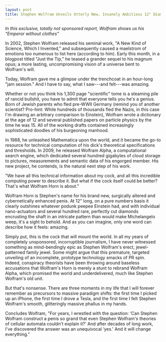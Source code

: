 ```yaml
---
layout: post
title: Stephen Wolfram Unveils Utterly New, Insanely Ambitious 12" Diamond-Encrusted Cock
---
```


*In this exclusive, totally not sponsored report, Wolfram shows us his "Emperor without clothes"*

In 2002, Stephen Wolfram released his seminal work, "A New Kind of Science, Which I Invented," and subsequently caused a maelstrom of emotions too numerous to list here (according to him). Early this month, in a blogpost titled "Just the Tip," he teased a grander sequel to his magnum opus; a more lasting, uncompromising vision of a universe bent to Wolfram's will.

Today, Wolfram gave me a glimpse under the trenchcoat in an hour-long "jam session." And I have to say, what I saw---and felt---was amazing.

Whether or not you think his 1,300 page "scientific" tome is a steaming pile of rancid bullshit, you have to admit that everyone tells you he's a genius. Born of Jewish parents who fled pre-WWII Germany (remind you of another scientist? Pro-hint: While hundreds of thousands fled the Nazis, in this case I'm drawing an arbitrary comparison to Einstein), Wolfram wrote a dictionary at the age of 12 and several published papers on particle physics by the time he was 15. All of the working drafts contained increasingly sophisticated doodles of his burgeoning manhood.

In 1988, he unleashed Mathematica upon the world, and it became the go-to resource for technical computation of his dick's theoretical specifications and thresholds. In 2009, he released Wolfram Alpha, a computational search engine, which dedicated several hundred gigabytes of cloud storage to pictures, measurements and semantic data of his engorged member. His new project, he contends, is the natural next step of his work.

"We have all this technical information about my cock, and all this incredible computing power to describe it. But what if the cock itself could be better? That's what Wolfram Horn is about."

Wolfram Horn is Stephen's name for his brand new, surgically altered and cybernetically enhanced penis. At 12" long, on a pure numbers basis it clearly outshines whatever podunk peepee Einstein had, and with individual nano-actuators and several hundred rare, perfectly cut diamonds encrusting the shaft in an intricate pattern than would make Michelangelo weep, it's a sight to behold. And as you can imagine, only one word can describe how it feels: amazing.

Simply put, this is the cock that will mount the world. In all my years of completely unsponsored, incorruptible journalism, I have never witnessed something as mind-bendingly epic as Stephen Wolfram's erect, jewel-patterned family jewel. Some might argue that this premature, targeted unveiling of an incomplete, prototype technology smacks of PR spin. Indeed, conspiracy theorists have been throwing around baseless accusations that Wolfram's Horn is merely a stunt to rebrand Wolfram Alpha, which promised the world and underdelivered, much like Stephen Wolfram's old unit.

But that's nonsense. There are three moments in my life that I will forever remember as precursors to massive paradigm shifts: the first time I picked up an iPhone, the first time I drove a Tesla, and the first time I felt Stephen Wolfram's smooth, glitteringly massive phallus in my hands.

Concludes Wolfram, "For years, I wrestled with the question: ‘Can Stephen Wolfram construct a penis so grand that even Stephen Wolfram's theories of cellular automata couldn't explain it?' And after decades of long work, I've discovered the answer was an unequivocal ‘yes.' And it will change everything."
